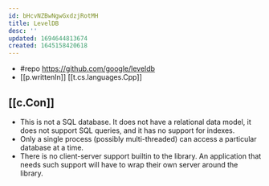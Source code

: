```yaml
---
id: bHcvNZBwNgwGxdzjRotMH
title: LevelDB
desc: ''
updated: 1694644813674
created: 1645158420618
---
```


- #repo https://github.com/google/leveldb
- [[p.writtenIn]] [[t.cs.languages.Cpp]]


## [[c.Con]]

-   This is not a SQL database. It does not have a relational data model, it does not support SQL queries, and it has no support for indexes.
-   Only a single process (possibly multi-threaded) can access a particular database at a time.
-   There is no client-server support builtin to the library. An application that needs such support will have to wrap their own server around the library.



